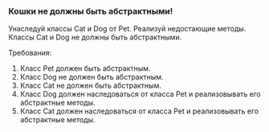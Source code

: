 
### Кошки не должны быть абстрактными!

Унаследуй классы Cat и Dog от Pet.
Реализуй недостающие методы. Классы Cat и Dog не должны быть абстрактными.


Требования:
1.	Класс Pet должен быть абстрактным.
2.	Класс Dog не должен быть абстрактным.
3.	Класс Cat не должен быть абстрактным.
4.	Класс Dog должен наследоваться от класса Pet и реализовывать его абстрактные методы.
5.	Класс Cat должен наследоваться от класса Pet и реализовывать его абстрактные методы.


